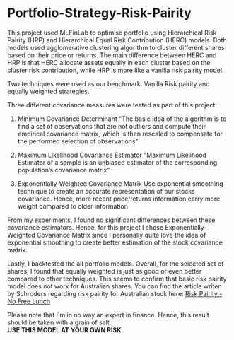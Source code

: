 # Portfolio-Strategy-Risk-Pairity

This project used MLFinLab to optimise portfolio using Hierarchical Risk Pairity (HRP) and Hierarchical Equal Risk Contribution (HERC) models.
Both models used agglomerative clustering algorithm to cluster different shares based on their price or returns. The main difference between HERC and HRP is that
HERC allocate assets equally in each cluster based on the cluster risk contribution, while HRP is more like a vanilla risk pairity model.

Two techniques were used as our benchmark. Vanilla Risk pairity and equally weighted strategies.

Three different covariance measures were tested as part of this project:

1. Minimum Covariance Determinant
    "The basic idea of the algorithm is to find a set of observations that are not outliers and compute their empirical covariance matrix, 
     which is then rescaled to compensate for the performed selection of observations"
     
2. Maximum Likelihood Covariance Estimator
   "Maximum Likelihood Estimator of a sample is an unbiased estimator of the corresponding population’s covariance matrix”
   
3. Exponentially-Weighted Covariance Matrix
   Use exponential smoothing technique to create an accurate representation of our stocks covariance. Hence, more recent price/returns information carry more
   weight compared to older information

From my experiments, I found no significant differences between these covariance estimators. Hence, for this project I chose Exponentially-Weighted Covariance Matrix
since I personally quite love the idea of exponential smoothing to create better estimation of the stock covariance matrix.

Lastly, I backtested the all portfolio models. Overall, for the selected set of shares, I found that equally weighted is just as good or even better compared to other
techniques. This seems to confirm that basic risk pairity model does not work for Australian shares. You can find the article writen by Schroders regarding risk pairity for Australian stock here: <a href="https://www.schroders.com/en/au/advisers/insights/white-papers/risk-parity---no-free-lunch1/"> Risk Pairity - No Free Lunch</a>

Please note that I'm in no way an expert in finance.
Hence, this result should be taken with a grain of salt.
</br><b>USE THIS MODEL AT YOUR OWN RISK</b>
